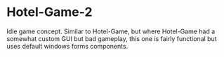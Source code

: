 # Hotel-Game-2
 Idle game concept. Similar to Hotel-Game, but where Hotel-Game had a somewhat custom GUI but bad gameplay, this one is fairly functional but uses default windows forms components.
